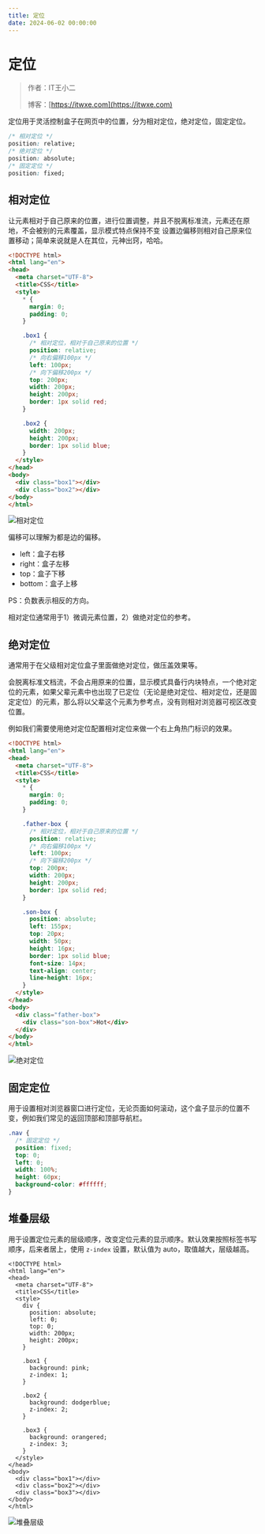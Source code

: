 ```yaml
---
title: 定位
date: 2024-06-02 00:00:00
---
```


# 定位

> 作者：IT王小二
>
> 博客：[https://itwxe.com](https://itwxe.com)

定位用于灵活控制盒子在网页中的位置，分为相对定位，绝对定位，固定定位。

```css
/* 相对定位 */
position: relative;
/* 绝对定位 */
position: absolute;
/* 固定定位 */
position: fixed;
```

## 相对定位

让元素相对于自己原来的位置，进行位置调整，并且不脱离标准流，元素还在原地，不会被别的元素覆盖，显示模式特点保持不变
设置边偏移则相对自己原来位置移动；简单来说就是人在其位，元神出窍，哈哈。

```html
<!DOCTYPE html>
<html lang="en">
<head>
  <meta charset="UTF-8">
  <title>CSS</title>
  <style>
    * {
      margin: 0;
      padding: 0;
    }

    .box1 {
      /* 相对定位，相对于自己原来的位置 */
      position: relative;
      /* 向右偏移100px */
      left: 100px;
      /* 向下偏移200px */
      top: 200px;
      width: 200px;
      height: 200px;
      border: 1px solid red;
    }

    .box2 {
      width: 200px;
      height: 200px;
      border: 1px solid blue;
    }
  </style>
</head>
<body>
  <div class="box1"></div>
  <div class="box2"></div>
</body>
</html>
```

![相对定位](https://itwxe.com/img/blog/171732214031933.png)

偏移可以理解为都是边的偏移。

- left：盒子右移
- right：盒子左移
- top：盒子下移
- bottom：盒子上移

PS：负数表示相反的方向。

相对定位通常用于1）微调元素位置，2）做绝对定位的参考。

## 绝对定位

通常用于在父级相对定位盒子里面做绝对定位，做压盖效果等。

会脱离标准文档流，不会占用原来的位置，显示模式具备行内块特点，一个绝对定位的元素，如果父辈元素中也出现了已定位（无论是绝对定位、相对定位，还是固定定位）的元素，那么将以父辈这个元素为参考点，没有则相对浏览器可视区改变位置。

例如我们需要使用绝对定位配置相对定位来做一个右上角热门标识的效果。

```html
<!DOCTYPE html>
<html lang="en">
<head>
  <meta charset="UTF-8">
  <title>CSS</title>
  <style>
    * {
      margin: 0;
      padding: 0;
    }

    .father-box {
      /* 相对定位，相对于自己原来的位置 */
      position: relative;
      /* 向右偏移100px */
      left: 100px;
      /* 向下偏移200px */
      top: 200px;
      width: 200px;
      height: 200px;
      border: 1px solid red;
    }

    .son-box {
      position: absolute;
      left: 155px;
      top: 20px;
      width: 50px;
      height: 16px;
      border: 1px solid blue;
      font-size: 14px;
      text-align: center;
      line-height: 16px;
    }
  </style>
</head>
<body>
  <div class="father-box">
    <div class="son-box">Hot</div>
  </div>
</body>
</html>
```

![绝对定位](https://itwxe.com/img/blog/171732219344564.png)

## 固定定位

用于设置相对浏览器窗口进行定位，无论页面如何滚动，这个盒子显示的位置不变，例如我们常见的返回顶部和顶部导航栏。

```css
.nav {
  /* 固定定位 */
  position: fixed;
  top: 0;
  left: 0;
  width: 100%;
  height: 60px;
  background-color: #ffffff;
}
```

## 堆叠层级

用于设置定位元素的层级顺序，改变定位元素的显示顺序。默认效果按照标签书写顺序，后来者居上，使用 `z-index` 设置，默认值为 auto，取值越大，层级越高。

```
<!DOCTYPE html>
<html lang="en">
<head>
  <meta charset="UTF-8">
  <title>CSS</title>
  <style>
    div {
      position: absolute;
      left: 0;
      top: 0;
      width: 200px;
      height: 200px;
    }

    .box1 {
      background: pink;
      z-index: 1;
    }

    .box2 {
      background: dodgerblue;
      z-index: 2;
    }

    .box3 {
      background: orangered;
      z-index: 3;
    }
  </style>
</head>
<body>
  <div class="box1"></div>
  <div class="box2"></div>
  <div class="box3"></div>
</body>
</html>
```

![堆叠层级](https://itwxe.com/img/blog/171732494366872.png)
